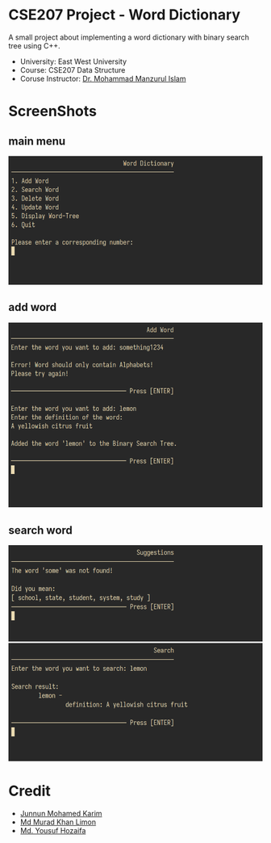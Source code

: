 # CSE207 Project - Word Dictionary
A small project about implementing a word dictionary with binary search tree using C++.

- University: East West University
- Course: CSE207 Data Structure
- Coruse Instructor: [Dr. Mohammad Manzurul Islam](https://www.linkedin.com/in/manzurul-islam-phd-0a1165b)

# ScreenShots
## main menu
![img](/docs/1.png)
## add word
![img](/docs/2_2.png)
## search word
![img](/docs/4_2.png)
![img](/docs/4_3.png)

# Credit
- [Junnun Mohamed Karim](https://www.github.com/junnunkarim)
- [Md Murad Khan Limon](https://www.github.com/muradkhanlimon)
- [Md. Yousuf Hozaifa](https://www.github.com/Yousuf-Hozaifa)
